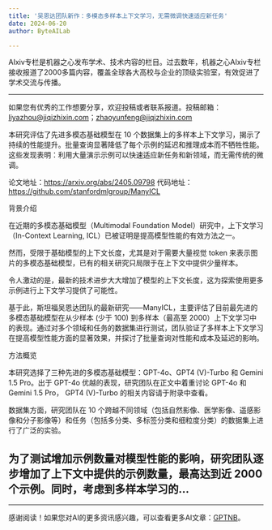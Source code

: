 ```yaml
---
title: '吴恩达团队新作：多模态多样本上下文学习，无需微调快速适应新任务'
date: 2024-06-20
author: ByteAILab

---
```


AIxiv专栏是机器之心发布学术、技术内容的栏目。过去数年，机器之心AIxiv专栏接收报道了2000多篇内容，覆盖全球各大高校与企业的顶级实验室，有效促进了学术交流与传播。

---
如果您有优秀的工作想要分享，欢迎投稿或者联系报道。投稿邮箱：liyazhou@jiqizhixin.com；zhaoyunfeng@jiqizhixin.com

本研究评估了先进多模态基础模型在 10 个数据集上的多样本上下文学习，揭示了持续的性能提升。批量查询显著降低了每个示例的延迟和推理成本而不牺牲性能。这些发现表明：利用大量演示示例可以快速适应新任务和新领域，而无需传统的微调。

论文地址：https://arxiv.org/abs/2405.09798
代码地址：https://github.com/stanfordmlgroup/ManyICL

背景介绍

在近期的多模态基础模型（Multimodal Foundation Model）研究中，上下文学习（In-Context Learning, ICL）已被证明是提高模型性能的有效方法之一。

然而，受限于基础模型的上下文长度，尤其是对于需要大量视觉 token 来表示图片的多模态基础模型，已有的相关研究只局限于在上下文中提供少量样本。

令人激动的是，最新的技术进步大大增加了模型的上下文长度，这为探索使用更多示例进行上下文学习提供了可能性。

基于此，斯坦福吴恩达团队的最新研究——ManyICL，主要评估了目前最先进的多模态基础模型在从少样本 (少于 100) 到多样本（最高至 2000）上下文学习中的表现。通过对多个领域和任务的数据集进行测试，团队验证了多样本上下文学习在提高模型性能方面的显著效果，并探讨了批量查询对性能和成本及延迟的影响。

方法概览

本研究选择了三种先进的多模态基础模型：GPT-4o、GPT4 (V)-Turbo 和 Gemini 1.5 Pro。出于 GPT-4o 优越的表现，研究团队在正文中着重讨论 GPT-4o 和 Gemini 1.5 Pro， GPT4 (V)-Turbo 的相关内容请于附录中查看。

数据集方面，研究团队在 10 个跨越不同领域（包括自然影像、医学影像、遥感影像和分子影像等）和任务（包括多分类、多标签分类和细粒度分类）的数据集上进行了广泛的实验。

为了测试增加示例数量对模型性能的影响，研究团队逐步增加了上下文中提供的示例数量，最高达到近 2000 个示例。同时，考虑到多样本学习的...
---
---
感谢阅读！如果您对AI的更多资讯感兴趣，可以查看更多AI文章：[GPTNB](https://gptnb.com)。